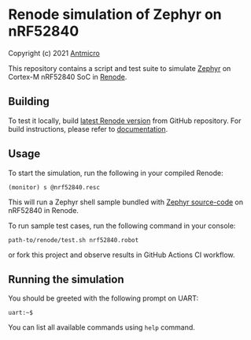 # Renode simulation of Zephyr on nRF52840

Copyright (c) 2021 [Antmicro](https://www.antmicro.com/)

This repository contains a script and test suite to simulate [Zephyr](https://github.com/zephyrproject-rtos/zephyr) on Cortex-M nRF52840 SoC in [Renode](https://renode.io).

## Building

To test it locally, build [latest Renode version](https://github.com/renode/renode/tree/master) from GitHub repository. For build instructions, please refer to [documentation](https://renode.readthedocs.io/en/latest/advanced/building_from_sources.html).

## Usage

To start the simulation, run the following in your compiled Renode:

```
(monitor) s @nrf52840.resc
```

This will run a Zephyr shell sample bundled with [Zephyr source-code](https://github.com/zephyrproject-rtos/zephyr) on nRF52840 in Renode.

To run sample test cases, run the following command in your console:

```
path-to/renode/test.sh nrf52840.robot
```

or fork this project and observe results in GitHub Actions CI workflow.

## Running the simulation

You should be greeted with the following prompt on UART:

```
uart:~$
```

You can list all available commands using `help` command.
